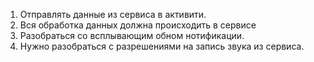 1. Отправлять данные из сервиса в активити.
2. Вся обработка данных должна происходить в сервисе
3. Разобраться со всплывающим обном нотификации.
4. Нужно разобраться с разрешениями на запись звука из сервиса.